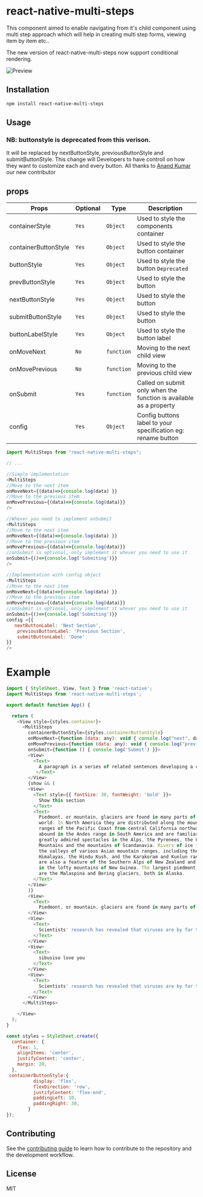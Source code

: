# react-native-multi-steps

This component aimed to enable navigating from it's child component using multi step approach which will help in creating multi step forms, viewing item by item etc..

The new version of react-native-multi-steps now support conditional rendering.

![Preview](https://github.com/samassango/react-native-multi-steps/blob/main/screenshot.gif)


## Installation

```sh
npm install react-native-multi-steps
```

## Usage
### NB: buttonstyle is deprecated from this verison. 
It will be replaced by nextButtonStyle, previousButtonStyle and submitButtonStyle. This change will Developers to have controll on how they want to customize each and every button. All thanks to [Anand Kumar](https://github.com/anand-netzoptimize) our new contributor
## props


| Props                  | Optional | Type          | Description                                                                    |
| ---------------------- | -------- | ------------- | ------------------------------------------------------------------------------ |
| containerStyle         | ``Yes``  | ``Object``    | Used to style the components container                                         |
| containerButtonStyle   | ``Yes``  | ``Object``    | Used to style the button container                                             |
| buttonStyle            | ``Yes``  | ``Object``    | Used to style the button  ``Deprecated``                                       |
| prevButtonStyle        | ``Yes``  | ``Object``    | Used to style the button                                                       |
| nextButtonStyle        | ``Yes``  | ``Object``    | Used to style the button                                                       |
| submitButtonStyle      | ``Yes``  | ``Object``    | Used to style the button                                                       |
| buttonLabelStyle       | ``Yes``  | ``Object``    | Used to style the button label                                                 |
| onMoveNext             | ``No``   | ``function``  | Moving to the next child view                                                  |
| onMovePrevious         | ``No``   | ``function``  | Moving to the previous child view                                              |
| onSubmit               | ``Yes``  | ``function``  | Called on submit only when the function is available as a property             |
| config                 | ``Yes``  | ``Object``    | Config buttons label to your specification eg: rename button                   |

```js
import MultiSteps from "react-native-multi-steps";

// ...

//Simple implementation
<MultiSteps 
//Move to the next item
onMoveNext={(data)=>{console.log(data) }} 
//Move to the previous item 
onMovePrevious={(data)=>{console.log(data)}} 
/>

//Whever you need to implement onSubmit
<MultiSteps 
//Move to the next item
onMoveNext={(data)=>{console.log(data) }} 
//Move to the previous item 
onMovePrevious={(data)=>{console.log(data)}} 
//onSubmit is optional, only implement it whever you need to use it
onSubmit={()=>{console.log('Submiting')}}
/>

//Implementation with config object
<MultiSteps 
//Move to the next item
onMoveNext={(data)=>{console.log(data) }} 
//Move to the previous item 
onMovePrevious={(data)=>{console.log(data)}} 
//onSubmit is optional, only implement it whever you need to use it
onSubmit={()=>{console.log('Submiting')}}
config ={{
   nextButtonLabel: 'Next Section',
    previousButtonLabel: 'Previous Section',
    submitButtonLabel: 'Done'
}}
/>
```
# Example
```js
import { StyleSheet, View, Text } from 'react-native';
import MultiSteps from 'react-native-multi-steps';

export default function App() {

  return (
    <View style={styles.container}>
      <MultiSteps
        containerButtonStyle={styles.containerButtonStyle}
        onMoveNext={function (data: any): void { console.log("next", data) }}
        onMovePrevious={function (data: any): void { console.log("previous", data) }}
        onSubmit={function () { console.log('Submit') }}>
        <View>
          <Text>
            A paragraph is a series of related sentences developing a central idea, called the topic. Try to think about paragraphs in terms of thematic unity: a paragraph is a sentence or a group of sentences that supports one central, unified idea. Paragraphs add one idea at a time to your broader argument.
           </Text>
        </View>
        {show && (
        <View>
          <Text style={{ fontSize: 30, fontWeight: 'bold' }}>
            Show this section
          </Text>
          <Text>
            Piedmont, or mountain, glaciers are found in many parts of the 
            world. In North America they are distributed along the mountain
            ranges of the Pacific Coast from central California northward. They
            abound in the Andes range in South America and are familiar and
            greatly admired spectacles in the Alps, the Pyrenees, the Caucasus
            Mountains and the mountains of Scandanavia. Rivers of ice flow down
            the valleys of various Asian mountain ranges, including the
            Himalayas, the Hindu Kush, and the Karakoram and Kunlun ranges. They
            are also a feature of the Southern Alps of New Zealand and are found
            in the lofty mountains of New Guinea. The largest piedmont glaciers
            are the Malaspina and Bering glaciers, both in Alaska.
          </Text>
        </View>
        )}
        <View>
          <Text>
            Piedmont, or mountain, glaciers are found in many parts of the world. In North America they are distributed along the mountain ranges of the Pacific Coast from central California northward. They abound in the Andes range in South America and are familiar and greatly admired spectacles in the Alps, the Pyrenees, the Caucasus Mountains and the mountains of Scandanavia. Rivers of ice flow down the valleys of various Asian mountain ranges, including the Himalayas, the Hindu Kush, and the Karakoram and Kunlun ranges. They are also a feature of the Southern Alps of New Zealand and are found in the lofty mountains of New Guinea. The largest piedmont glaciers are the Malaspina and Bering glaciers, both in Alaska. </Text>
        </View>
        <View>
          <Text>
            Scientists' research has revealed that viruses are by far the most abundant life forms on Earth. There are a million times more viruses on the planet than stars in the universe. Viruses also harbor the majority of genetic diversity on Earth. Scientists are finding evidence of viruses as a planetary force, influencing the global climate and geochemical cycles. They have also profoundly shaped the evolution of their hosts. The human genome, for example, contains 100,000 segments of virus DNA.
          </Text>
        </View>
        <View>
          <Text>
            sibusiso love you
          </Text>
        </View>
        <View>
          <Text>
            Scientists' research has revealed that viruses are by far the most abundant life forms on Earth. There are a million times more viruses on the planet than stars in the universe. Viruses also harbor the majority of genetic diversity on Earth. Scientists are finding evidence of viruses as a planetary force, influencing the global climate and geochemical cycles. They have also profoundly shaped the evolution of their hosts. The human genome, for example, contains 100,000 segments of virus DNA.
          </Text>
        </View>
      </MultiSteps>

    </View>
  );
}

const styles = StyleSheet.create({
  container: {
    flex: 1,
    alignItems: 'center',
    justifyContent: 'center',
    margin: 20,
  },
 containerButtonStyle:{
          display: 'flex',
          flexDirection: 'row',
          justifyContent: 'flex-end',
          paddingLeft: 10,
          paddingRight: 30,
        }
});

```

## Contributing

See the [contributing guide](CONTRIBUTING.md) to learn how to contribute to the repository and the development workflow.

## License

MIT
